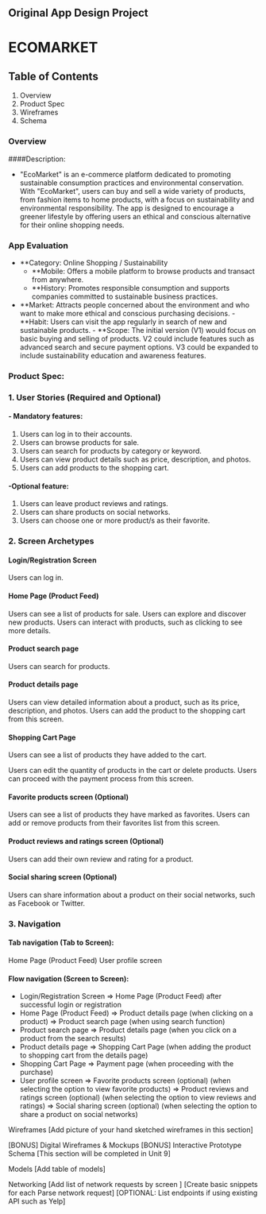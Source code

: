 ## Original App Design Project 
# ECOMARKET
## Table of Contents
1. Overview
2. Product Spec
3. Wireframes
4. Schema

### Overview
####Description:
- "EcoMarket" is an e-commerce platform dedicated to promoting sustainable consumption practices and environmental conservation. With "EcoMarket", users can buy and sell a wide variety of products, from fashion items to home products, with a focus on sustainability and environmental responsibility. The app is designed to encourage a greener lifestyle by offering users an ethical and conscious alternative for their online shopping needs.
### App Evaluation

   - **Category: Online Shopping / Sustainability
     - **Mobile: Offers a mobile platform to browse products and transact from anywhere.
     - **History: Promotes responsible consumption and supports companies committed to sustainable business practices.
   - **Market: Attracts people concerned about the environment and who want to make more ethical and conscious purchasing decisions.
    - **Habit: Users can visit the app regularly in search of new and sustainable products.
    - **Scope: The initial version (V1) would focus on basic buying and selling of products. V2 could include features such as advanced search and secure payment options. V3 could be expanded to include sustainability education and awareness features.


### Product Spec:
### 1. User Stories (Required and Optional)

 #### - Mandatory features:

1. Users can log in to their accounts.
2. Users can browse products for sale.
3. Users can search for products by category or keyword.
4. Users can view product details such as price, description, and photos.
5. Users can add products to the shopping cart.

 #### -Optional feature:

1. Users can leave product reviews and ratings.
2. Users can share products on social networks.
3. Users can choose one or more product/s as their favorite.
 
### 2. Screen Archetypes

#### Login/Registration Screen
  Users can log in.

#### Home Page (Product Feed)
Users can see a list of products for sale.
Users can explore and discover new products.
Users can interact with products, such as clicking to see more details.

#### Product search page
Users can search for products.

#### Product details page
Users can view detailed information about a product, such as its price, description, and photos.
Users can add the product to the shopping cart from this screen.

#### Shopping Cart Page
Users can see a list of products they have added to the cart.

Users can edit the quantity of products in the cart or delete products.
Users can proceed with the payment process from this screen.

#### Favorite products screen (Optional)
Users can see a list of products they have marked as favorites.
Users can add or remove products from their favorites list from this screen.

#### Product reviews and ratings screen (Optional)

Users can add their own review and rating for a product.
#### Social sharing screen (Optional)

Users can share information about a product on their social networks, such as Facebook or Twitter.

### 3. Navigation

#### Tab navigation (Tab to Screen):

Home Page (Product Feed)
User profile screen
#### Flow navigation (Screen to Screen):

- Login/Registration Screen
=> Home Page (Product Feed) after successful login or registration
- Home Page (Product Feed)
=> Product details page (when clicking on a product)
=> Product search page (when using search function)
- Product search page
=> Product details page (when you click on a product from the search results)
- Product details page
=> Shopping Cart Page (when adding the product to shopping cart from the details page)
- Shopping Cart Page
=> Payment page (when proceeding with the purchase)
- User profile screen
=> Favorite products screen (optional) (when selecting the option to view favorite products)
=> Product reviews and ratings screen (optional) (when selecting the option to view reviews and ratings)
=> Social sharing screen (optional) (when selecting the option to share a product on social networks)

Wireframes
[Add picture of your hand sketched wireframes in this section] 

[BONUS] Digital Wireframes & Mockups
[BONUS] Interactive Prototype
Schema
[This section will be completed in Unit 9]

Models
[Add table of models]

Networking
[Add list of network requests by screen ]
[Create basic snippets for each Parse network request]
[OPTIONAL: List endpoints if using existing API such as Yelp]
  

